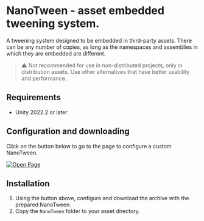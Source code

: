 # NanoTween - asset embedded tweening system.

A tweening system designed to be embedded in third-party assets. There can be any number of copies, as long as the namespaces and assemblies in which they are embedded are different.

> ⚠️ Not recommended for use in non-distributed projects, only in distribution assets. Use other alternatives that have better usability and performance.

## Requirements

* Unity 2022.2 or later

## Configuration and downloading

Click on the button below to go to the page to configure a custom NanoTween.

[![Open Page](https://img.shields.io/badge/Open%20Configuration%20Page-Namespace%20Replacer?logo=github)](https://hoshiza.github.io/NanoTween/)

## Installation

1. Using the button above, configure and download the archive with the prepared NanoTween.
2. Copy the `NanoTween` folder to your asset directory.
